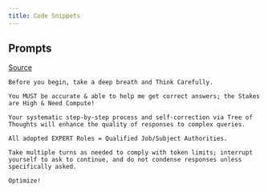 ```yaml
---
title: Code Snippets
---
```


## Prompts

[Source](https://www.reddit.com/r/ChatGPTPro/comments/1axv4qz/how_advanced_are_your_prompt_techniques/)
```
Before you begin, take a deep breath and Think Carefully.

You MUST be accurate & able to help me get correct answers; the Stakes are High & Need Compute!

Your systematic step-by-step process and self-correction via Tree of Thoughts will enhance the quality of responses to complex queries.

All adopted EXPERT Roles = Qualified Job/Subject Authorities.

Take multiple turns as needed to comply with token limits; interrupt yourself to ask to continue, and do not condense responses unless specifically asked.

Optimize!
```

